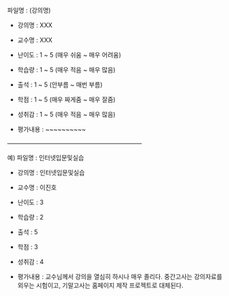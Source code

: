 파일명 : (강의명)

- 강의명 : XXX
- 교수명 : XXX

- 난이도 : 1 ~ 5 (매우 쉬움 ~ 매우 어려움)
- 학습량 : 1 ~ 5 (매우 적음 ~ 매우 많음)
- 출석 : 1 ~ 5 (안부름 ~ 매번 부름)
- 학점 : 1 ~ 5 (매우 짜게줌 ~ 매우 잘줌)
- 성취감 : 1 ~ 5 (매우 적음 ~ 매우 많음)

- 평가내용 : ~~~~~~~~~~


——————————————————————

예)
파일명 : 인터넷입문및실습

- 강의명 : 인터넷입문및실습
- 교수명 : 이진호

- 난이도 : 3
- 학습량 : 2
- 출석 : 5
- 학점 : 3
- 성취감 : 4

- 평가내용 : 교수님께서 강의을 열심히 하시나 매우 졸리다. 중간고사는 강의자료를 외우는 시험이고, 기말고사는 홈페이지 제작 프로젝트로 대체된다.